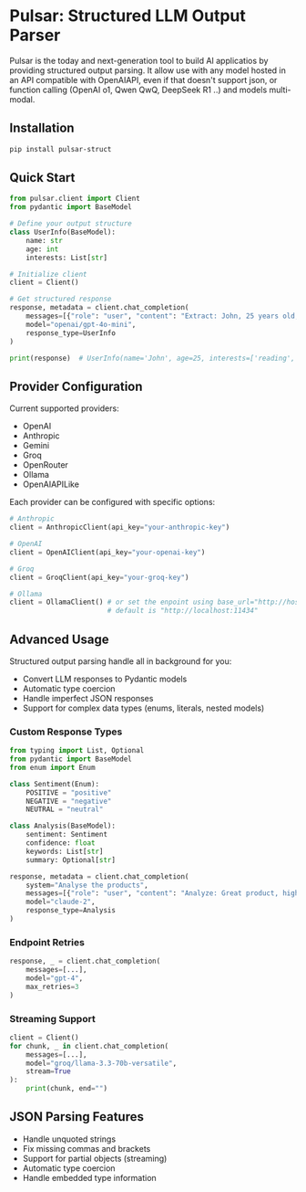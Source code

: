 # Pulsar: Structured LLM Output Parser

Pulsar is the today and next-generation tool to build AI applicatios by providing structured output parsing. It allow use with any model hosted in an API compatible with OpenAIAPI, even if that doesn't support json, or function calling (OpenAI o1, Qwen QwQ, DeepSeek R1 ..) and models multi-modal.

## Installation

```bash
pip install pulsar-struct
```

## Quick Start

```python
from pulsar.client import Client
from pydantic import BaseModel

# Define your output structure
class UserInfo(BaseModel):
    name: str
    age: int
    interests: List[str]

# Initialize client
client = Client()

# Get structured response
response, metadata = client.chat_completion(
    messages=[{"role": "user", "content": "Extract: John, 25 years old, likes reading and hiking"}],
    model="openai/gpt-4o-mini",
    response_type=UserInfo
)

print(response)  # UserInfo(name='John', age=25, interests=['reading', 'hiking'])
```

## Provider Configuration
Current supported providers:
- OpenAI
- Anthropic
- Gemini
- Groq
- OpenRouter
- Ollama
- OpenAIAPILike  

Each provider can be configured with specific options:

```python
# Anthropic
client = AnthropicClient(api_key="your-anthropic-key")

# OpenAI
client = OpenAIClient(api_key="your-openai-key")

# Groq
client = GroqClient(api_key="your-groq-key")

# Ollama
client = OllamaClient() # or set the enpoint using base_url="http://host:port" 
                        # default is "http://localhost:11434"
```

## Advanced Usage
Structured output parsing handle all in background for you:
- Convert LLM responses to Pydantic models
- Automatic type coercion
- Handle imperfect JSON responses
- Support for complex data types (enums, literals, nested models)

### Custom Response Types

```python
from typing import List, Optional
from pydantic import BaseModel
from enum import Enum

class Sentiment(Enum):
    POSITIVE = "positive"
    NEGATIVE = "negative"
    NEUTRAL = "neutral"

class Analysis(BaseModel):
    sentiment: Sentiment
    confidence: float
    keywords: List[str]
    summary: Optional[str]

response, metadata = client.chat_completion(
    system="Analyse the products",
    messages=[{"role": "user", "content": "Analyze: Great product, highly recommend!"}],
    model="claude-2",
    response_type=Analysis
)
```

### Endpoint Retries

```python
response, _ = client.chat_completion(
    messages=[...],
    model="gpt-4",
    max_retries=3
)
```

### Streaming Support

```python
client = Client()
for chunk, _ in client.chat_completion(
    messages=[...],
    model="groq/llama-3.3-70b-versatile",
    stream=True
):
    print(chunk, end="")
```

## JSON Parsing Features

- Handle unquoted strings
- Fix missing commas and brackets
- Support for partial objects (streaming)
- Automatic type coercion
- Handle embedded type information
